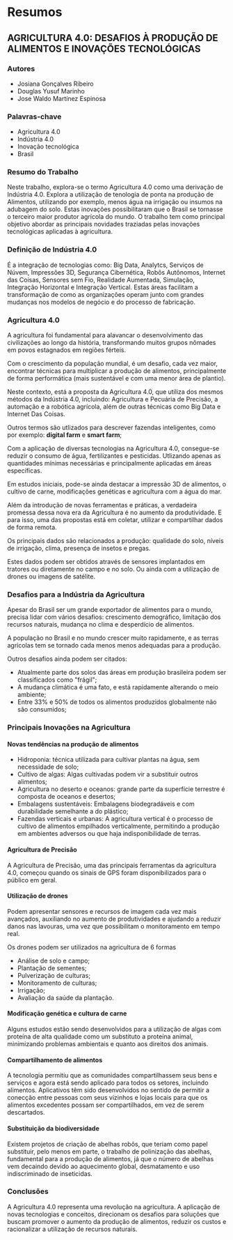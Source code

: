 # Resumos

## AGRICULTURA 4.0: DESAFIOS À PRODUÇÃO DE ALIMENTOS E INOVAÇÕES TECNOLÓGICAS

### Autores

- Josiana Gonçalves Ribeiro
- Douglas Yusuf Marinho
- Jose Waldo Martínez Espinosa

### Palavras-chave

- Agricultura 4.0
- Indústria 4.0
- Inovação tecnológica
- Brasil

### Resumo do Trabalho

Neste trabalho, explora-se o termo Agricultura 4.0 como uma derivação de Indústria 4.0. Explora a utilização de tenologia de ponta na produção de Alimentos, utilizando por exemplo, menos água na irrigação ou insumos na adubagem do solo. Estas inovações possibilitaram que o Brasil se tornasse o terceiro maior produtor agrícola do mundo. O trabalho tem como principal objetivo abordar as principais novidades traziadas pelas inovações tecnológicas aplicadas à agricultura.

### Definição de Indústria 4.0

É a integração de tecnologias como: Big Data, Analytcs, Serviços de Núvem, Impressões 3D, Segurança Cibernética, Robôs Autônomos, Internet das Coisas, Sensores sem Fio, Realidade Aumentada, Simulação, Integração Horizontal e Integração Vertical. Estas áreas facilitam a transformação de como as organizações operam junto com grandes mudanças nos modelos de negócio e do processo de fabricação.

### Agricultura 4.0

A agricultura foi fundamental para alavancar o desenvolvimento das civilizações ao longo da história, transformando muitos grupos nômades em povos estagnados em regiões férteis.

Com o crescimento da população mundial, é um desafio, cada vez maior, encontrar técnicas para multiplicar a produção de alimentos, principalmente de forma performática (mais sustentável e com uma menor área de plantio).

Neste contexto, está a proposta da Agricultura 4.0, que utiliza dos mesmos métodos da Indústria 4.0, incluindo: Agricultura e Pecuária de Precisão, a automação e a robótica agrícola, além de outras técnicas como Big Data e Internet Das Coisas.

Outros termos são utlizados para descrever fazendas inteligentes, como por exemplo: **digital farm** e **smart farm**;

Com a aplicação de diversas tecnologias na Agricultura 4.0, consegue-se reduzir o consumo de água, fertilizantes e pesticidas. Utlizando apenas as quantidades mínimas necessárias e principalmente aplicadas em áreas específicas.

Em estudos iniciais, pode-se ainda destacar a impressão 3D de alimentos, o cultivo de carne, modificações genéticas e agricultura com a água do mar.

Além da introdução de novas ferramentas e práticas, a verdadeira promessa dessa nova era da Agricultura é no aumento da produtividade. E para isso, uma das propostas está em coletar, utilizar e compartilhar dados de forma remota.

Os principais dados são relacionados a produção: qualidade do solo, níveis de irrigação, clima, presença de insetos e pregas.

Estes dados podem ser obtidos através de sensores implantados em tratores ou diretamente no campo e no solo. Ou ainda com a utilização de drones ou imagens de satélite.

### Desafios para a Indústria da Agricultura

Apesar do Brasil ser um grande exportador de alimentos para o mundo, precisa lidar com vários desafios: crescimento demográfico, limitação dos recursos naturais, mudança no clima e desperdício de alimentos.

A população no Brasil e no mundo crescer muito rapidamente, e as terras agrícolas tem se tornado cada menos menos adequadas para a produção.

Outros desafios ainda podem ser citados:

- Atualmente parte dos solos das áreas em produção brasileira podem ser classificados como "frágil";
- A mudança climática é uma fato, e está rapidamente alterando o meio ambiente;
- Entre 33% e 50% de todos os alimentos produzidos globalmente não são consumidos;

### Principais Inovações na Agricultura

#### Novas tendências na produção de alimentos

- Hidroponia: técnica utilizada para cultivar plantas na água, sem necessidade de solo;
- Cultivo de algas: Algas cultivadas podem vir a substituir outros alimentos;
- Agricultura no deserto e oceanos: grande parte da superfície terrestre é composta de oceanos e desertos;
- Embalagens sustentáveis: Embalagens biodegradáveis e com durabilidade semelhante a do plástico;
- Fazendas verticais e urbanas: A agricultura vertical é o processo de cultivo de alimentos empilhados verticalmente, permitindo a produção em ambientes adversos ou que haja indisponibilidade de terras.

#### Agricultura de Precisão

A Agricultura de Precisão, uma das principais ferramentas da agricultura 4.0, começou quando os sinais de GPS foram disponibilizados para o público em geral.

#### Utilização de drones

Podem apresentar sensores e recursos de imagem cada vez mais avançados, auxiliando no aumento de produtividades e ajudando a reduzir danos nas lavouras, uma vez que possibilitam o monitoramento em tempo real.

Os drones podem ser utilizados na agricultura de 6 formas

- Análise de solo e campo;
- Plantação de sementes;
- Pulverização de culturas;
- Monitoramento de culturas;
- Irrigação;
- Avaliação da saúde da plantação.

#### Modificação genética e cultura de carne

Alguns estudos estão sendo desenvolvidos para a utilização de algas com proteína de alta qualidade como um substituto a proteína animal, minimizando problemas ambientais e quanto aos direitos dos animais.

#### Compartilhamento de alimentos

A tecnologia permitiu que as comunidades compartilhassem seus bens e serviços e agora está sendo aplicado para todos os setores, incluindo alimentos. Aplicativos têm sido desenvolvidos no sentido de permitir a conecção entre pessoas com seus vizinhos e lojas locais para que os alimentos excedentes possam ser compartilhados, em vez de serem descartados.

#### Substituição da biodiversidade

Existem projetos de criação de abelhas robôs, que teriam como papel substituir, pelo menos em parte, o trabalho de polinização das abelhas, fundamental para a produção de alimentos, já que o número de abelhas vem decaindo devido ao aquecimento global, desmatamento e uso indiscriminado de inseticidas.

### Conclusões

A Agricultura 4.0 representa uma revolução na agricultura. A aplicação de novas tecnologias e conceitos, direcionam os desafios para soluções que buscam promover o aumento da produção de alimentos, reduzir os custos e racionalizar a utilização de recursos naturais.
